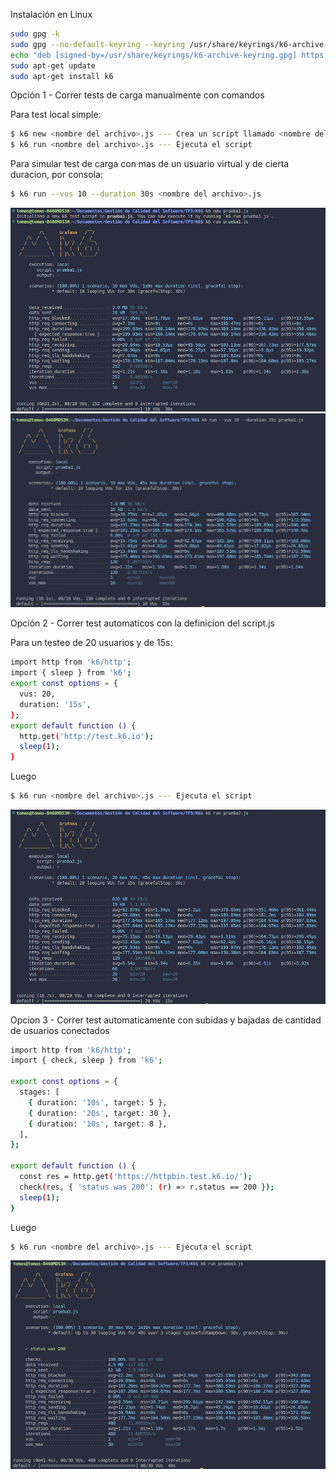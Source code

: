 
Instalación en Linux

```bash
sudo gpg -k
sudo gpg --no-default-keyring --keyring /usr/share/keyrings/k6-archive-keyring.gpg --keyserver hkp://keyserver.ubuntu.com:80 --recv-keys C5AD17C747E3415A3642D57D77C6C491D6AC1D69
echo "deb [signed-by=/usr/share/keyrings/k6-archive-keyring.gpg] https://dl.k6.io/deb stable main" | sudo tee /etc/apt/sources.list.d/k6.list
sudo apt-get update
sudo apt-get install k6
```

Opción 1 - Correr tests de carga manualmente con comandos

Para test local simple:

```bash
$ k6 new <nombre del archivo>.js --- Crea un script llamado <nombre del archivo>.js en el directorio actual
$ k6 run <nombre del archivo>.js --- Ejecuta el script
```

Para simular test de carga con mas de un usuario virtual y de cierta duracion, por consola:

```bash
$ k6 run --vus 10 --duration 30s <nombre del archivo>.js
```

![alt text](image.png)
![alt text](image-2.png)


Opción 2 - Correr test automaticos con la definicion del script.js

Para un testeo de 20 usuarios y de 15s:

```bash
import http from 'k6/http';
import { sleep } from 'k6';
export const options = {
  vus: 20,
  duration: '15s',
};
export default function () {
  http.get('http://test.k6.io');
  sleep(1);
}
```

Luego
```bash
$ k6 run <nombre del archivo>.js --- Ejecuta el script
```
![alt text](image-1.png)

Opcion 3 - Correr test automaticamente con subidas y bajadas de cantidad de usuarios conectados

```bash
import http from 'k6/http';
import { check, sleep } from 'k6';

export const options = {
  stages: [
    { duration: '10s', target: 5 },
    { duration: '20s', target: 30 },
    { duration: '10s', target: 8 },
  ],
};

export default function () {
  const res = http.get('https://httpbin.test.k6.io/');
  check(res, { 'status was 200': (r) => r.status == 200 });
  sleep(1);
}
```

Luego
```bash
$ k6 run <nombre del archivo>.js --- Ejecuta el script
```

![alt text](image-3.png)
